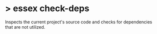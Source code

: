 # > essex check-deps

Inspects the current project's source code and checks for dependencies that are not utilized.

